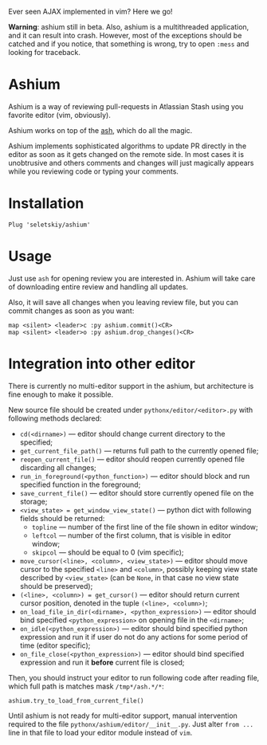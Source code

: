 Ever seen AJAX implemented in vim? Here we go!

**Warning**: ashium still in beta. Also, ashium is a multithreaded application,
and it can result into crash. However, most of the exceptions should be catched
and if you notice, that something is wrong, try to open `:mess` and looking for
traceback.

# Ashium

Ashium is a way of reviewing pull-requests in Atlassian Stash using you
favorite editor (vim, obviously).

Ashium works on top of the [ash](https://github.com/seletskiy/ash), which do
all the magic.

Ashium implements sophisticated algorithms to update PR directly in the editor
as soon as it gets changed on the remote side. In most cases it is unobtrusive
and others comments and changes will just magically appears while you reviewing
code or typing your comments.

# Installation

```
Plug 'seletskiy/ashium'
```

# Usage

Just use `ash` for opening review you are interested in.  Ashium will take care
of downloading entire review and handling all updates.

Also, it will save all changes when you leaving review file, but you can commit
changes as soon as you want:

```
map <silent> <leader>c :py ashium.commit()<CR>
map <silent> <leader>o :py ashium.drop_changes()<CR>
```

# Integration into other editor

There is currently no multi-editor support in the ashium, but architecture is
fine enough to make it possible.

New source file should be created under `pythonx/editor/<editor>.py` with
following methods declared:

* `cd(<dirname>)` — editor should change current directory to the specified;
* `get_current_file_path()` — returns full path to the currently opened file;
* `reopen_current_file()` — editor should reopen currently opened file
  discarding all changes;
* `run_in_foreground(<python_function>)` — editor should block and run
  specified function in the foreground;
* `save_current_file()` — editor should store currently opened file on the
  storage;
* `<view_state> = get_window_view_state()` — python dict with following fields
  should be returned:
  * `topline` — number of the first line of the file shown in editor window;
  * `leftcol` — number of the first column, that is visible in editor window;
  * `skipcol` — should be equal to 0 (vim specific);
* `move_cursor(<line>, <column>, <view_state>)` — editor should move cursor
  to the specified `<line>` and `<column>`, possibly keeping view state
  described by `<view_state>` (can be `None`, in that case no view state should
  be preserved);
* `(<line>, <column>) = get_cursor()` — editor should return current cursor
 position, denoted in the tuple `(<line>, <column>)`;
* `on_load_file_in_dir(<dirname>, <python_expression>)` — editor should bind
  specified `<python_expression>` on opening file in the `<dirname>`;
* `on_idle(<python_expression>)` — editor should bind specified python
  expression and run it if user do not do any actions for some period of time
  (editor specific);
* `on_file_close(<python_expression>)` — editor should bind specified
  expression and run it **before** current file is closed;

Then, you should instruct your editor to run following code after reading
file, which full path is matches mask `/tmp*/ash.*/*`:

```
ashium.try_to_load_from_current_file()
```

Until ashium is not ready for multi-editor support, manual intervention
required to the file `pythonx/ashium/editor/__init__.py`. Just alter `from ...`
line in that file to load your editor module instead of `vim`.
